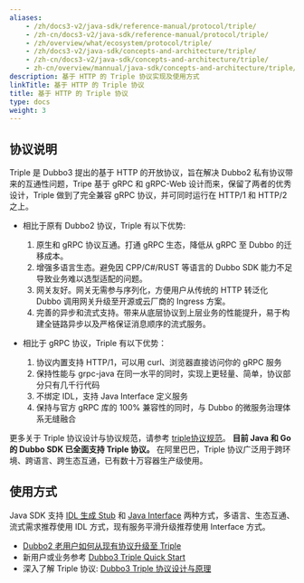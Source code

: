 ```yaml
---
aliases:
    - /zh/docs3-v2/java-sdk/reference-manual/protocol/triple/
    - /zh-cn/docs3-v2/java-sdk/reference-manual/protocol/triple/
    - /zh/overview/what/ecosystem/protocol/triple/
    - /zh/docs3-v2/java-sdk/concepts-and-architecture/triple/
    - /zh-cn/docs3-v2/java-sdk/concepts-and-architecture/triple/
    - zh-cn/overview/mannual/java-sdk/concepts-and-architecture/triple/
description: 基于 HTTP 的 Triple 协议实现及使用方式
linkTitle: 基于 HTTP 的 Triple 协议
title: 基于 HTTP 的 Triple 协议
type: docs
weight: 3
---
```


## 协议说明
Triple 是 Dubbo3 提出的基于 HTTP 的开放协议，旨在解决 Dubbo2 私有协议带来的互通性问题，Tripe 基于 gRPC 和 gRPC-Web 设计而来，保留了两者的优秀设计，Triple 做到了完全兼容 gRPC 协议，并可同时运行在 HTTP/1 和 HTTP/2 之上。

* 相比于原有 Dubbo2 协议，Triple 有以下优势:
    1. 原生和 gRPC 协议互通。打通 gRPC 生态，降低从 gRPC 至 Dubbo 的迁移成本。
    2. 增强多语言生态。避免因 CPP/C#/RUST 等语言的 Dubbo SDK 能力不足导致业务难以选型适配的问题。
    3. 网关友好。网关无需参与序列化，方便用户从传统的 HTTP 转泛化 Dubbo 调用网关升级至开源或云厂商的 Ingress 方案。
    4. 完善的异步和流式支持。带来从底层协议到上层业务的性能提升，易于构建全链路异步以及严格保证消息顺序的流式服务。


* 相比于 gRPC 协议，Triple 有以下优势：
    1. 协议内置支持 HTTP/1，可以用 curl、浏览器直接访问你的 gRPC 服务
    2. 保持性能与 grpc-java 在同一水平的同时，实现上更轻量、简单，协议部分只有几千行代码
    3. 不绑定 IDL，支持 Java Interface 定义服务
    4. 保持与官方 gRPC 库的 100% 兼容性的同时，与 Dubbo 的微服务治理体系无缝融合

更多关于 Triple 协议设计与协议规范，请参考 [triple协议规范](/zh-cn/overview/reference/protocols/triple/)。
**目前 Java 和 Go 的 Dubbo SDK 已全面支持 Triple 协议。** 在阿里巴巴，Triple 协议广泛用于跨环境、跨语言、跨生态互通，已有数十万容器生产级使用。

## 使用方式
Java SDK 支持 [IDL 生成 Stub](/zh-cn/overview/mannual/java-sdk/quick-start/idl)
和 [Java Interface](/zh-cn/overview/mannual/java-sdk/quick-start/idl) 两种方式，多语言、生态互通、流式需求推荐使用 IDL 方式，现有服务平滑升级推荐使用
Interface 方式。

- [Dubbo2 老用户如何从现有协议升级至 Triple](/zh-cn/overview/mannual/java-sdk/reference-manual/protocol/triple/migration/)
- 新用户或业务参考 [Dubbo3 Triple Quick Start](/zh-cn/overview/mannual/java-sdk/quick-start/idl/)
- 深入了解 Triple 协议: [Dubbo3 Triple 协议设计与原理](https://github.com/apache/dubbo-awesome/blob/master/proposals/D0-triple.md)
